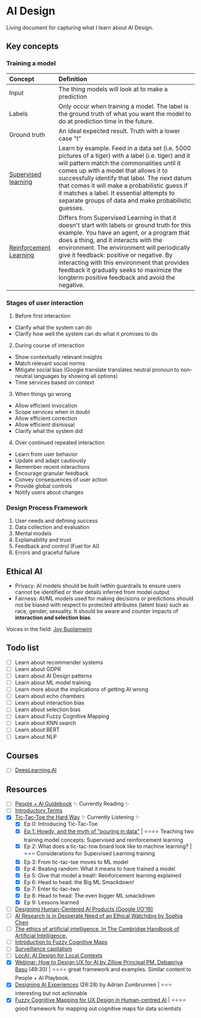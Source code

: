 # AI Design
Living document for capturing what I learn about AI Design.

## Key concepts

### Training a model
Concept  | Definition
:------------- | :-------------
Input | The thing models will look at to make a prediction
Labels | Only occur when training a model. The label is the ground truth of what you want the model to do at prediction time in the future. 
Ground truth | An ideal expected result. Truth with a lower case "t"
[Supervised learning](https://www.youtube.com/watch?v=3sdUF4p1U7I&t=570s)  | Learn by example. Feed in a data set (i.e. 5000 pictures of a tiger) with a label (i.e. tiger) and it will pattern match the commonalities until it comes up with a model that allows it to successfully identify that label. The next datum that comes it will make a probabilistic guess if it matches a label. It essential attempts to separate groups of data and make probabilistic guesses.
[Reinforcement Learning](https://www.youtube.com/watch?v=3sdUF4p1U7I&t=760s)  | Differs from Supervised Learning in that it doesn't start with labels or ground truth for this example. You have an agent, or a program that does a thing, and it interacts with the environment. The environment will periodically give it feedback: positive or negative. By interacting with this environment that provides feedback it gradually seeks to maximize the longterm positive feedback and avoid the negative.


### Stages of user interaction
1. Before first interaction
  - Clarify what the system can do
  - Clarify how well the system can do what it promises to do
2. During course of interaction
  - Show contextually relevant insights
  - Match relevant social norms
  - Mitigate social bias (Google translate translates neutral pronoun to non-neutral languages by showing all options)
  - Time services based on context
3. When things go wrong
  - Allow efficient invocation
  - Scope services when in doubt
  - Allow efficient correction
  - Allow efficient dismissal
  - Clarify what the system did
4. Over continued repeated interaction
  - Learn from user behavior
  - Update and adapt cautiously
  - Remember recent interactions
  - Encourage granular feedback 
  - Convey consequences of user action
  - Provide global controls
  - Notify users about changes

### Design Process Framework
1. User needs and defining success
2. Data collection and evaluation
3. Mental models
4. Explainability and trust
5. Feedback and control (Fuel for AI)
6. Errors and graceful failure

## Ethical AI
- Privacy: AI models should be built iwthin guardrails to ensure users cannot be identified or their details inferred from model output
- Fairness: AI/ML models used for making decisions or predictions should not be biased with respect to protected attributes (latent bias) such as race, gender, sexuality. It should be aware and counter impacts of **interaction and selection bias**.

Voices in the field: [Joy Buolamwini](https://www.media.mit.edu/people/joyab/overview/)


## Todo list
- [ ] Learn about recommender systems
- [ ] Learn about GDPR
- [ ] Learn about AI Design patterns
- [ ] Learn about ML model training
- [ ] Learn more about the implications of getting AI wrong
- [ ] Learn about echo chambers
- [ ] Learn about interaction bias
- [ ] Learn about selection bias
- [ ] Learn about Fuzzy Cognitive Mapping
- [ ] Learn about KNN search
- [ ] Learn about BERT
- [ ] Learn about NLP

## Courses
- [ ] [DeepLearning.AI](https://www.deeplearning.ai/)

## Resources
- [ ] [People + Al Guidebook](https://pair.withgoogle.com/guidebook/) ✨ Currently Reading ✨ 
- [ ] [Introductory Terms](https://mlfromscratch.com/introductory-terms-in-machine-learning)
- [x] [Tic-Tac-Toe the Hard Way](https://www.youtube.com/playlist?list=PL2s97uMS4gRI07tpTQ_fobKxN0tI2dPHa) ✨ Currently Listening ✨ 
  - [x]  Ep 0: Introducing Tic-Tac-Toe 
  - [x]  [Ep 1: Howdy, and the myth of "pouring in data"](https://www.youtube.com/watch?v=3sdUF4p1U7I&list=PL2s97uMS4gRI07tpTQ_fobKxN0tI2dPHa&index=3) | ⭐️⭐️⭐️⭐️ Teaching two training model concepts: Supervised and reinforcement learning 
  - [x]  Ep 2: What does a tic-tac-tow board look like to machine learning? | ⭐️⭐️⭐️ Considerations for Supervised Learning training
  - [x]  Ep 3: From tic-tac-toe moves to ML model
  - [x]  Ep 4: Beating random: What it means to have trained a model
  - [x]  Ep 5: Give that model a treat!: Reinforcement learning explained
  - [x]  Ep 6: Head to head: the Big ML Smackdown!
  - [x]  Ep 7: Enter tic-tac-two
  - [x]  Ep 8: Head to head: The even bigger ML smackdown
  - [x]  Ep 9: Lessons learned
- [ ] [Designing Human-Centered AI Products (Google I/O'19)](https://www.youtube.com/watch?v=rf83vRxLWFQ)
- [ ] [AI Research Is in Desperate Need of an Ethical Watchdog by Sophia Chen](https://www.wired.com/story/ai-research-is-in-desperate-need-of-an-ethical-watchdog/?utm_source=ISTV&utm_medium=Video&utm_campaign=ISTV2018_ISTV1808)
- [ ] [The ethics of artificial intelligence. In The Cambridge Handbook of Artificial Intelligence.](https://nickbostrom.com/ethics/artificial-intelligence.pdf?utm_source=ISTV&utm_medium=Video&utm_campaign=ISTV2018_ISTV1808)
- [ ] [Introduction to Fuzzy Cognitive Maps](https://www.youtube.com/watch?v=HNEfGppZptU)
- [ ] [Surveillance capitalism](https://www.publicaffairsbooks.com/titles/shoshana-zuboff/the-age-of-surveillance-capitalism/9781610395694/)
- [ ] [LocAI: AI Design for Local Contexts](https://medium.com/people-ai-research/locai-ai-design-for-local-contexts-9ecfde4aeac8)
- [x] [Webinar: How to Design UX for AI by Zillow Principal PM, Debapriya Basu](https://www.youtube.com/watch?v=8qDlbXHDm9Q) (49:30) | ⭐️⭐️⭐️⭐️ great framework and examples. Similar content to People + AI Playbook.
- [x] [Designing AI Experiences](https://www.youtube.com/watch?v=AAJ2vQXm5HQ) (26:28) by Adrian Zumbrunnen | ⭐️⭐️⭐️ interesting but not actionable
- [x] [Fuzzy Cognitive Mapping for UX Design in Human-centred AI](https://www.youtube.com/watch?v=bGPVKuKDNyA) | ⭐️⭐️⭐️⭐️ good framework for mapping out cognitive maps for data scientists
